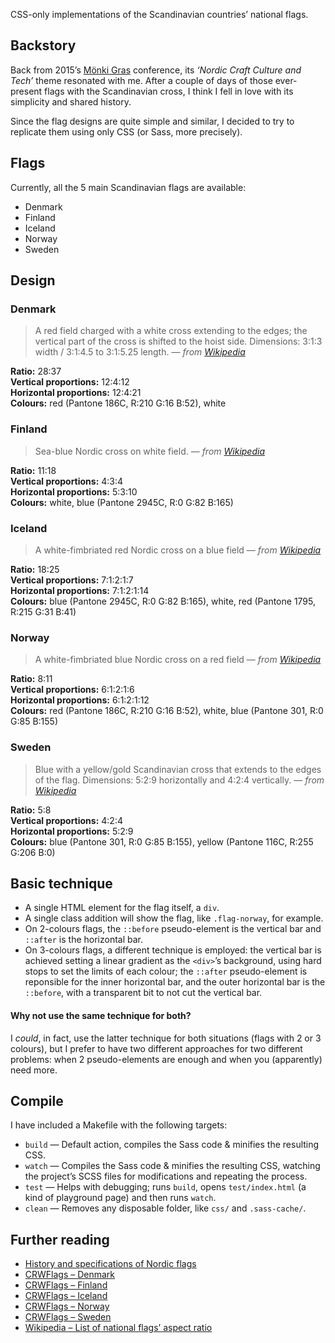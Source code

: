 CSS-only implementations of the Scandinavian countries’ national flags.

## Backstory
Back from 2015’s [Mönki Gras](http://monkigras.com) conference, its 
_‘Nordic Craft Culture and Tech’_ theme resonated with me. After a couple of 
days of those ever-present flags with the Scandinavian cross, I think I fell 
in love with its simplicity and shared history.

Since the flag designs are quite simple and similar, I decided to try to 
replicate them using only CSS (or Sass, more precisely).


## Flags
Currently, all the 5 main Scandinavian flags are available:
- Denmark
- Finland
- Iceland
- Norway
- Sweden


## Design
### Denmark
> A red field charged with a white cross extending to the edges; the vertical part of the cross is shifted to the hoist side. Dimensions: 3:1:3 width / 3:1:4.5 to 3:1:5.25 length.
> — _from [Wikipedia](https://en.wikipedia.org/wiki/Flag_of_Denmark)_

__Ratio:__ 28:37  
__Vertical proportions:__ 12:4:12  
__Horizontal proportions:__ 12:4:21  
__Colours:__ red (Pantone 186C, R:210 G:16 B:52), white  

### Finland
> Sea-blue Nordic cross on white field.
> — _from [Wikipedia](https://en.wikipedia.org/wiki/Flag_of_Finland)_

__Ratio:__ 11:18  
__Vertical proportions:__ 4:3:4  
__Horizontal proportions:__ 5:3:10  
__Colours:__ white, blue (Pantone 2945C, R:0 G:82 B:165)  

### Iceland
> A white-fimbriated red Nordic cross on a blue field
> — _from [Wikipedia](https://en.wikipedia.org/wiki/Flag_of_Iceland)_

__Ratio:__ 18:25   
__Vertical proportions:__ 7:1:2:1:7  
__Horizontal proportions:__ 7:1:2:1:14  
__Colours:__ blue (Pantone 2945C, R:0 G:82 B:165), white, red (Pantone 1795, R:215  G:31  B:41)  

### Norway
> A white-fimbriated blue Nordic cross on a red field
> — _from [Wikipedia](https://en.wikipedia.org/wiki/Flag_of_Norway)_

__Ratio:__ 8:11   
__Vertical proportions:__ 6:1:2:1:6  
__Horizontal proportions:__ 6:1:2:1:12  
__Colours:__ red (Pantone 186C, R:210 G:16 B:52), white, blue (Pantone 301, R:0 G:85 B:155)  

### Sweden
> Blue with a yellow/gold Scandinavian cross that extends to the edges of the flag. Dimensions: 5:2:9 horizontally and 4:2:4 vertically.
> — _from [Wikipedia](https://en.wikipedia.org/wiki/Flag_of_Sweden)_

__Ratio:__ 5:8   
__Vertical proportions:__ 4:2:4  
__Horizontal proportions:__ 5:2:9  
__Colours:__ blue (Pantone 301, R:0 G:85 B:155), yellow (Pantone 116C, R:255 G:206 B:0)  


## Basic technique
- A single HTML element for the flag itself, a `div`.
- A single class addition will show the flag, like `.flag-norway`, for example.
- On 2-colours flags, the `::before` pseudo-element is the vertical bar and 
`::after` is the horizontal bar.
- On 3-colours flags, a different technique is employed: the vertical bar is
achieved setting a linear gradient as the `<div>`’s background, using hard stops
to set the limits of each colour; the `::after` pseudo-element is reponsible
for the inner horizontal bar, and the outer horizontal bar is the `::before`,
with a transparent bit to not cut the vertical bar.

#### Why not use the same technique for both?
I _could_, in fact, use the latter technique for both situations (flags with 
2 or 3 colours), but I prefer to have two different approaches for two different
problems: when 2 pseudo-elements are enough and when you (apparently) need more.


## Compile
I have included a Makefile with the following targets:
- `build` — Default action, compiles the Sass code & minifies the resulting CSS.
- `watch` — Compiles the Sass code & minifies the resulting CSS, watching the
project’s SCSS files for modifications and repeating the process.
- `test` — Helps with debugging; runs `build`, opens `test/index.html` (a kind
of playground page) and then runs `watch`.
- `clean` — Removes any disposable folder, like `css/` and `.sass-cache/`.


## Further reading
- [History and specifications of Nordic flags](http://www.norden.org/en/fakta-om-norden-1/the-nordic-flags)
- [CRWFlags – Denmark](http://www.crwflags.com/fotw/flags/dk.html)
- [CRWFlags – Finland](http://www.crwflags.com/fotw/flags/fi.html)
- [CRWFlags – Iceland](http://www.crwflags.com/fotw/flags/is.html)
- [CRWFlags – Norway](http://www.crwflags.com/fotw/flags/no.html)
- [CRWFlags – Sweden](http://www.crwflags.com/fotw/flags/se.html)
- [Wikipedia – List of national flags’ aspect ratio](https://en.wikipedia.org/wiki/List_of_countries_by_proportions_of_national_flags)
